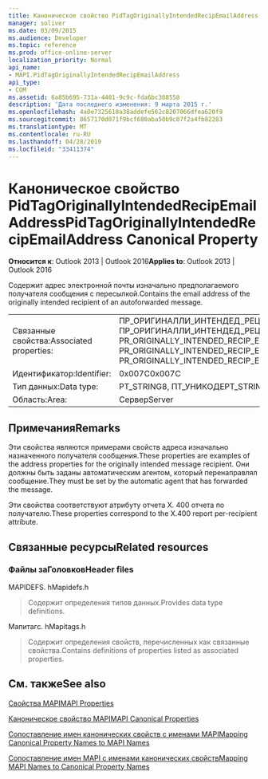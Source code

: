 ```yaml
---
title: Каноническое свойство PidTagOriginallyIntendedRecipEmailAddress
manager: soliver
ms.date: 03/09/2015
ms.audience: Developer
ms.topic: reference
ms.prod: office-online-server
localization_priority: Normal
api_name:
- MAPI.PidTagOriginallyIntendedRecipEmailAddress
api_type:
- COM
ms.assetid: 6a85b695-731a-4401-9c9c-fda6bc308558
description: 'Дата последнего изменения: 9 марта 2015 г.'
ms.openlocfilehash: 4a0e7325618a38addefe562c8207066dfea620f9
ms.sourcegitcommit: 8657170d071f9bcf680aba50b9c07f2a4fb82283
ms.translationtype: MT
ms.contentlocale: ru-RU
ms.lasthandoff: 04/28/2019
ms.locfileid: "33411374"
---
```

# <a name="pidtagoriginallyintendedrecipemailaddress-canonical-property"></a><span data-ttu-id="e366f-103">Каноническое свойство PidTagOriginallyIntendedRecipEmailAddress</span><span class="sxs-lookup"><span data-stu-id="e366f-103">PidTagOriginallyIntendedRecipEmailAddress Canonical Property</span></span>

  
  
<span data-ttu-id="e366f-104">**Относится к**: Outlook 2013 | Outlook 2016</span><span class="sxs-lookup"><span data-stu-id="e366f-104">**Applies to**: Outlook 2013 | Outlook 2016</span></span> 
  
<span data-ttu-id="e366f-105">Содержит адрес электронной почты изначально предполагаемого получателя сообщения с пересылкой.</span><span class="sxs-lookup"><span data-stu-id="e366f-105">Contains the email address of the originally intended recipient of an autoforwarded message.</span></span>
  
|||
|:-----|:-----|
|<span data-ttu-id="e366f-106">Связанные свойства:</span><span class="sxs-lookup"><span data-stu-id="e366f-106">Associated properties:</span></span>  <br/> |<span data-ttu-id="e366f-107">ПР_ОРИГИНАЛЛИ_ИНТЕНДЕД_РЕЦИП_ЕМАИЛ_АДДРЕСС, ПР_ОРИГИНАЛЛИ_ИНТЕНДЕД_РЕЦИП_ЕМАИЛ_АДДРЕСС_А, PR_ORIGINALLY_INTENDED_RECIP_EMAIL_ADDRESS_W</span><span class="sxs-lookup"><span data-stu-id="e366f-107">PR_ORIGINALLY_INTENDED_RECIP_EMAIL_ADDRESS, PR_ORIGINALLY_INTENDED_RECIP_EMAIL_ADDRESS_A, PR_ORIGINALLY_INTENDED_RECIP_EMAIL_ADDRESS_W</span></span>  <br/> |
|<span data-ttu-id="e366f-108">Идентификатор:</span><span class="sxs-lookup"><span data-stu-id="e366f-108">Identifier:</span></span>  <br/> |<span data-ttu-id="e366f-109">0x007C</span><span class="sxs-lookup"><span data-stu-id="e366f-109">0x007C</span></span>  <br/> |
|<span data-ttu-id="e366f-110">Тип данных:</span><span class="sxs-lookup"><span data-stu-id="e366f-110">Data type:</span></span>  <br/> |<span data-ttu-id="e366f-111">PT_STRING8, ПТ_УНИКОДЕ</span><span class="sxs-lookup"><span data-stu-id="e366f-111">PT_STRING8, PT_UNICODE</span></span>  <br/> |
|<span data-ttu-id="e366f-112">Область:</span><span class="sxs-lookup"><span data-stu-id="e366f-112">Area:</span></span>  <br/> |<span data-ttu-id="e366f-113">Сервер</span><span class="sxs-lookup"><span data-stu-id="e366f-113">Server</span></span>  <br/> |
   
## <a name="remarks"></a><span data-ttu-id="e366f-114">Примечания</span><span class="sxs-lookup"><span data-stu-id="e366f-114">Remarks</span></span>

<span data-ttu-id="e366f-115">Эти свойства являются примерами свойств адреса изначально назначенного получателя сообщения.</span><span class="sxs-lookup"><span data-stu-id="e366f-115">These properties are examples of the address properties for the originally intended message recipient.</span></span> <span data-ttu-id="e366f-116">Они должны быть заданы автоматическим агентом, который перенаправлял сообщение.</span><span class="sxs-lookup"><span data-stu-id="e366f-116">They must be set by the automatic agent that has forwarded the message.</span></span>
  
<span data-ttu-id="e366f-117">Эти свойства соответствуют атрибуту отчета X. 400 отчета по получателю.</span><span class="sxs-lookup"><span data-stu-id="e366f-117">These properties correspond to the X.400 report per-recipient attribute.</span></span>
  
## <a name="related-resources"></a><span data-ttu-id="e366f-118">Связанные ресурсы</span><span class="sxs-lookup"><span data-stu-id="e366f-118">Related resources</span></span>

### <a name="header-files"></a><span data-ttu-id="e366f-119">Файлы заГоловков</span><span class="sxs-lookup"><span data-stu-id="e366f-119">Header files</span></span>

<span data-ttu-id="e366f-120">MAPIDEFS. h</span><span class="sxs-lookup"><span data-stu-id="e366f-120">Mapidefs.h</span></span>
  
> <span data-ttu-id="e366f-121">Содержит определения типов данных.</span><span class="sxs-lookup"><span data-stu-id="e366f-121">Provides data type definitions.</span></span>
    
<span data-ttu-id="e366f-122">Мапитагс. h</span><span class="sxs-lookup"><span data-stu-id="e366f-122">Mapitags.h</span></span>
  
> <span data-ttu-id="e366f-123">Содержит определения свойств, перечисленных как связанные свойства.</span><span class="sxs-lookup"><span data-stu-id="e366f-123">Contains definitions of properties listed as associated properties.</span></span>
    
## <a name="see-also"></a><span data-ttu-id="e366f-124">См. также</span><span class="sxs-lookup"><span data-stu-id="e366f-124">See also</span></span>



[<span data-ttu-id="e366f-125">Свойства MAPI</span><span class="sxs-lookup"><span data-stu-id="e366f-125">MAPI Properties</span></span>](mapi-properties.md)
  
[<span data-ttu-id="e366f-126">Каноническое свойство MAPI</span><span class="sxs-lookup"><span data-stu-id="e366f-126">MAPI Canonical Properties</span></span>](mapi-canonical-properties.md)
  
[<span data-ttu-id="e366f-127">Сопоставление имен канонических свойств с именами MAPI</span><span class="sxs-lookup"><span data-stu-id="e366f-127">Mapping Canonical Property Names to MAPI Names</span></span>](mapping-canonical-property-names-to-mapi-names.md)
  
[<span data-ttu-id="e366f-128">Сопоставление имен MAPI с именами канонических свойств</span><span class="sxs-lookup"><span data-stu-id="e366f-128">Mapping MAPI Names to Canonical Property Names</span></span>](mapping-mapi-names-to-canonical-property-names.md)

